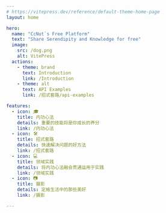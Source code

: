 ```yaml
---
# https://vitepress.dev/reference/default-theme-home-page
layout: home

hero:
  name: "CcNut`s Free Platform"
  text: "Share Serendipity and Knowledge for free"
  image:
    src: /dog.png
    alt: VitePress
  actions:
    - theme: brand
      text: Introduction
      link: /Introduction
    - theme: alt
      text: API Examples
      link: /招式套路/api-examples

features:
  - icon: 🎓
    title: 内功心法
    details: 重要的技能将是你成长的养分
    link: /内功心法
  - icon: 🛠️
    title: 招式套路
    details: 快速解决问题的好方法
    link: /招式套路
  - icon: 💻
    title: 领域实践
    details: 将内功心法融会贯通运用于实践
    link: /领域实践
  - icon: 📷
    title: 摄影
    details: 定格生活中的那些美好
    link: /摄影

---
```

